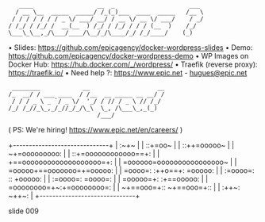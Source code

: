        ____                  __  _                     ___
      / __ \__  _____  _____/ /_(_)___  ____  _____   /__ \
     / / / / / / / _ \/ ___/ __/ / __ \/ __ \/ ___/    / _/
    / /_/ / /_/ /  __(__  ) /_/ / /_/ / / / (__  )    /_/
    \___\_\__,_/\___/____/\__/_/\____/_/ /_/____/    (_)


• Slides: https://github.com/epicagency/docker-wordpress-slides
• Demo: https://github.com/epicagency/docker-wordpress-demo
• WP Images on Docker Hub: https://hub.docker.com/_/wordpress/
• Traefik (reverse proxy): https://traefik.io/
• Need help ?: https://www.epic.net - hugues@epic.net

     ________            __                   __
    /_  __/ / ___ ____  / /__  __ _____ __ __/ /
     / / / _ \ _ `/ _ \/  '_/ / // / _ \ // /_/
    /_/ /_//_\_,_/_//_/_/\_\  \_, /\___\_,_(_)
                             /___/

( PS: We're hiring! https://www.epic.net/en/careers/ )

+------------------------------+
|                  :~+~        |
|               ::+=oo~        |
|           ::++=ooooo~        |
|         ~+=ooooooooo:        |
|     ::+=oooooooooooo==+:     |
|   +==ooooooooooooooooooo=+:  |
|   =oooooo=oooooooooooooooo~  |
|   =ooooo+==ooooooo=+=ooooo:  |
|   =oooo=: :++o==+:  =ooooo:  |
|  :=oooo=:    ::     +ooooo:  |
|  :=oooo=:           =oooo=:  |
|   =ooooo=+:      :+==ooooo:  |
|   =oooooooo=+~:+=oooooooo=:  |
|    ~+==ooo=+:: ~+==ooo=+::   |
|       :++~:       ~++~:      |
+------------------------------+


















































































slide 009
